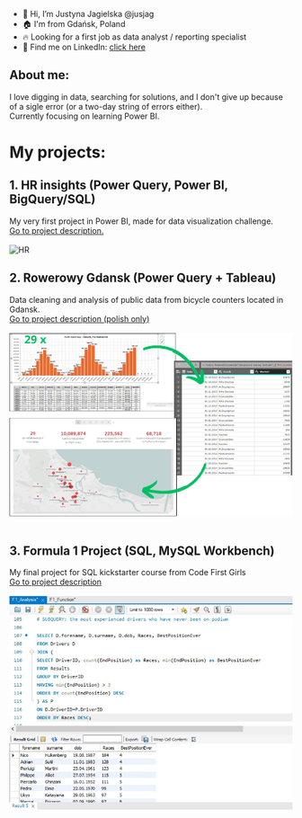 - 👋 Hi, I’m Justyna Jagielska @jusjag
- 🏠 I'm from Gdańsk, Poland
- 🔥 Looking for a first job as data analyst / reporting specialist
- 🔗 Find me on LinkedIn: <a href="https://www.linkedin.com/in/justynajagielska/">click here</a>

## About me:<br>
I love digging in data, searching for solutions, and I don't give up because of a sigle error (or a two-day string of errors either).<br>
Currently focusing on learning Power BI.

# My projects:

## 1. HR insights (Power Query, Power BI, BigQuery/SQL)
My very first project in Power BI, made for data visualization challenge.<br>
<a href="https://github.com/jusjag/HR_insights">Go to project description.</a><br><br>
![HR](https://github.com/jusjag/DiM_HR_insights/blob/main/Screenshots/HR_insights_GH.jpg)

## 2. Rowerowy Gdansk (Power Query + Tableau)
Data cleaning and analysis of public data from bicycle counters located in Gdansk.<br>
<a href="https://github.com/jusjag/RowerowyGdansk">Go to project description (polish only)</a><br><br>
![RowerowyGdansk_header](https://raw.githubusercontent.com/jusjag/RowerowyGdansk/main/Screenshots/RG_GitHub_logo.png)
<br><br>
## 3. Formula 1 Project (SQL, MySQL Workbench)
My final project for SQL kickstarter course from Code First Girls<br>
<a href="https://github.com/jusjag/CodeFirstGirls_Formula1">Go to project description</a><br><br>
![CFG_F1_header](https://raw.githubusercontent.com/jusjag/CodeFirstGirls_Formula1/main/Project_Screenshots/3.2.Subquery2-code-output.jpg)

